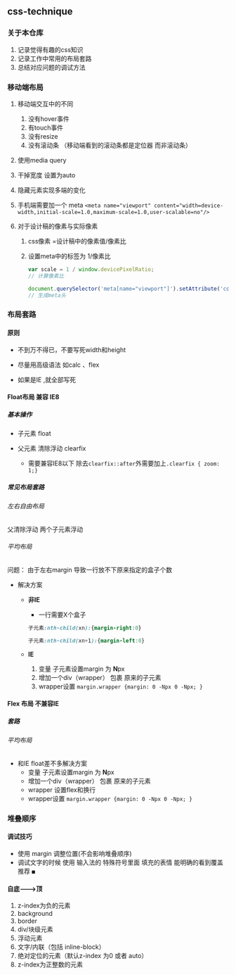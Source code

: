 ## css-technique

### 关于本仓库

1. 记录觉得有趣的css知识 
2. 记录工作中常用的布局套路
3. 总结对应问题的调试方法

### 移动端布局

1. 移动端交互中的不同

   1. 没有hover事件
   2. 有touch事件
   3. 没有resize
   4. 没有滚动条  （移动端看到的滚动条都是定位器 而非滚动条）

2. 使用media query  

3. 干掉宽度 设置为auto

4. 隐藏元素实现多端的变化

5. 手机端需要加一个 meta `<meta name="viewport" content="width=device-width,initial-scale=1.0,maximum-scale=1.0,user-scalable=no"/>`

6. 对于设计稿的像素与实际像素

   1. css像素 =设计稿中的像素值/像素比

   2. 设置meta中的标签为  1/像素比

      ```js
      var scale = 1 / window.devicePixelRatio;
      // 计算像素比
      
      document.querySelector('meta[name="viewport"]').setAttribute('content','width=device-width,initial-scale=' + scale + ', maximum-scale=' + scale + ', minimum-scale=' + scale + ', user-scalable=no');
      // 生成meta头
      ```




### 布局套路

#### 原则

- 不到万不得已，不要写死width和height

- 尽量用高级语法 如calc 、flex

- 如果是IE ,就全部写死

#### Float布局 兼容 IE8 

##### 基本操作 

- 子元素 float

- 父元素 清除浮动 clearfix 
  - 需要兼容IE8以下 除去`clearfix::after`外需要加上`.clearfix { zoom: 1;}`

##### 常见布局套路

###### 左右自由布局  

父清除浮动 两个子元素浮动

###### 平均布局

问题：   由于左右margin 导致一行放不下原来指定的盒子个数

- 解决方案

  - **非IE**

    - 一行需要X个盒子

    ```css
    子元素:nth-child(xn):{margin-right:0}
    
    子元素:nth-child(xn+1):{margin-left:0}
    ```

  - **IE**

    1. 变量 子元素设置margin 为 **N**px
    2. 增加一个div（wrapper） 包裹 原来的子元素
    3. wrapper设置 `margin.wrapper {margin: 0 -Npx 0 -Npx; }`

    

#### Flex 布局 不兼容IE

##### 套路

###### 平均布局 

- 和IE float差不多解决方案
  - 变量 子元素设置margin 为 **N**px
  - 增加一个div（wrapper） 包裹 原来的子元素
  - wrapper 设置flex和换行
  - wrapper设置 `margin.wrapper {margin: 0 -Npx 0 -Npx; }`





### 堆叠顺序

#### 调试技巧

- 使用 margin 调整位置(不会影响堆叠顺序)
- 调试文字的时候 使用 输入法的 特殊符号里面 填充的表情  能明确的看到覆盖 推荐 `■`

#### 自底--->顶   

1. z-index为负的元素
2. background
3. border
4. div/块级元素
5. 浮动元素
6. 文字/内联（包括 inline-block）
7. 绝对定位的元素（默认z-index 为0  或者 auto）
8. z-index为正整数的元素

